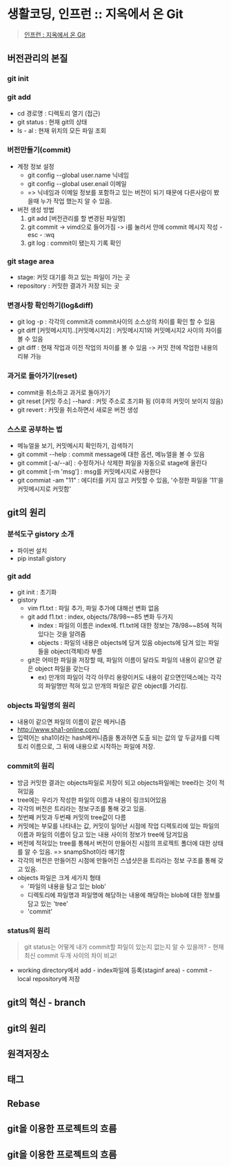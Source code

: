 # 생활코딩, 인프런 :: 지옥에서 온 Git
> [인프런 : 지옥에서 온 Git](https://www.inflearn.com/course/%EC%A7%80%EC%98%A5%EC%97%90%EC%84%9C-%EC%98%A8-git/)

## 버전관리의 본질

### git init

### git add

-   cd 경로명 : 디렉토리 열기 (접근)
-   git status : 현재 git의 상태
-   ls - al : 현재 위치의 모든 파일 조회

### 버전만들기(commit)

-   계정 정보 설정
    -   git config --global user.name 닉네임
    -   git config --global user.enail 이메일
    -   \=> 닉네임과 이메일 정보를 포함하고 있는 버전이 되기 때문에 다른사람이 봤을때 누가 작업 했는지 알 수 있음.
-   버전 생성 방법
    1.  git add \[버전관리를 할 변경된 파일명\]
    2.  git commit -> vimd으로 들어가짐 -> i를 눌러서 안에 commit 메시지 작성 - esc - :wq
    3.  git log : commit이 됐는지 기록 확인

### git stage area

-   stage: 커밋 대기를 하고 있는 파일이 가는 곳
-   repository : 커밋한 결과가 저장 되는 곳

### 변경사항 확인하기(log&diff)

-   git log -p : 각각의 commit과 commit사이의 소스상의 차이를 확인 할 수 있음
-   git diff \[커밋메시지1\]..\[커밋메시지2\] : 커밋메시지1와 커밋메시지2 사이의 차이를 볼 수 있음
-   git diff : 현재 작업과 이전 작업의 차이를 볼 수 있음 -> 커밋 전에 작업한 내용의 리뷰 가능

### 과거로 돌아가기(reset)

-   commit을 취소하고 과거로 돌아가기
-   git reset \[커밋 주소\] --hard : 커밋 주소로 초기화 됨 (이후의 커밋이 보이지 않음)
-   git revert : 커밋을 취소하면서 새로운 버전 생성

### 스스로 공부하는 법

-   메뉴얼을 보기, 커밋메시지 확인하기, 검색하기
-   git commit --help : commit message에 대한 옵션, 메뉴얼을 볼 수 있음
-   git commit \[-a/--al\] : 수정하거나 삭제한 파일을 자동으로 stage에 올린다
-   git commit \[-m 'msg'\] : msg를 커밋메시지로 사용한다
-   git commiat -am "11" : 에디터를 키지 않고 커밋할 수 있음, '수정한 파일을 '11'을 커밋메시지로 커밋함'

## git의 원리

### 분석도구 gistory 소개
-   파이썬 설치
-   pip install gistory

### git add

-   git init : 초기화
-   gistory
    -   vim f1.txt : 파일 추가, 파일 추가에 대해선 변화 없음
    -   git add f1.txt : index, objects/78/98~~85 변화 두가지
        -   index : 파일의 이름은 index에. f1.txt에 대한 정보는 78/98~~85에 적혀 있다는 것을 알려줌
        -   objects : 파일의 내용은 objects에 담겨 있음 objects에 담겨 있는 파일들을 object(객체)라 부름
    -   git은 어떠한 파일을 저장할 때, 파일의 이름이 달라도 파일의 내용이 같으면 같은 object 파일을 갖는다
        -   ex) 만개의 파일이 각각 아무리 용량이커도 내용이 같으면인덱스에는 각각의 파일명만 적혀 있고 만개의 파일은 같은 object를 가리킴.

### objects 파일명의 원리
- 내용이 같으면 파일의 이름이 같은 메커니즘
- http://www.sha1-online.com/
- 입력어는 sha1이라는 hash메커니즘을 통과하면 도출 되는 값의 앞 두글자를 디렉토리 이름으로, 그 뒤에 내용으로 시작하는 파일에 저장.

    
### commit의 원리
- 방금 커밋한 결과는 objects파일로 저장이 되고 objects파일에는 tree라는 것이 적혀있음
- tree에는 우리가 작성한 파일의 이름과 내용이 링크되어있음
- 각각의 버전은 트리라는 정보구조를 통해 갖고 있음. 
- 첫번째 커밋과 두번째 커밋의 tree값이 다름 
- 커밋에는 부모를 나타내는 값, 커밋이 일어난 시점에 작업 디렉토리에 있는 파일의 이름과 파일의 이름이 담고 있는 내용 사이의 정보가 tree에 담겨있음
- 버전에 적혀있는 tree를 통해서 버전이 만들어진 시점의 프로젝트 폴더에 대한 상태를 알 수 있음. => snampShot이라 얘기함
- 각각의 버전은 만들어진 시점에 만들어진 스냅샷은을 트리라는 정보 구조를 통해 갖고 있음.
- objects 파일은 크게 세가지 형태
	- '파일의 내용을 탐고 있는 blob'
    - 디렉토리에 파일명과 파일명에 해당하는 내용에 해당하는 blob에 대한 정보를 담고 있는 'tree'
    - 'commit'

### status의 원리
> git status는 어떻게 내가 commit할 파일이 있는지 없는지 알 수 있을까?
	- 현재 최신 commit 두개 사이의 차이 비교! 
- working directory에서 add - index파일에 등록(staginf area) - commit - local repository에 저장 


## git의 혁신 - branch

## git의 원리

## 원격저장소

## 태그

## Rebase

## git을 이용한 프로젝트의 흐름

## git을 이용한 프로젝트의 흐름

